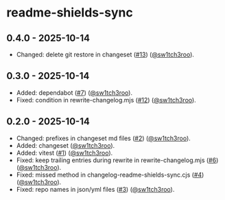 # readme-shields-sync

## 0.4.0 - 2025-10-14

- Changed: delete git restore in changeset ([#13](https://github.com/sw1tch3roo/readme-shields-sync/pull/13)) ([@sw1tch3roo](https://github.com/sw1tch3roo)).

## 0.3.0 - 2025-10-14

- Added: dependabot ([#7](https://github.com/sw1tch3roo/readme-shields-sync/pull/7)) ([@sw1tch3roo](https://github.com/sw1tch3roo)).
- Fixed: condition in rewrite-changelog.mjs ([#12](https://github.com/sw1tch3roo/readme-shields-sync/pull/12)) ([@sw1tch3roo](https://github.com/sw1tch3roo)).

## 0.2.0 - 2025-10-14

- Changed: prefixes in changeset md files ([#2](https://github.com/sw1tch3roo/readme-shields-sync/pull/2)) ([@sw1tch3roo](https://github.com/sw1tch3roo)).
- Added: changeset ([@sw1tch3roo](https://github.com/sw1tch3roo)).
- Added: vitest ([#1](https://github.com/sw1tch3roo/readme-shields-sync/pull/1)) ([@sw1tch3roo](https://github.com/sw1tch3roo)).
- Fixed: keep trailing entries during rewrite in rewrite-changelog.mjs ([#6](https://github.com/sw1tch3roo/readme-shields-sync/pull/6)) ([@sw1tch3roo](https://github.com/sw1tch3roo)).
- Fixed: missed method in changelog-readme-shields-sync.cjs ([#4](https://github.com/sw1tch3roo/readme-shields-sync/pull/4)) ([@sw1tch3roo](https://github.com/sw1tch3roo)).
- Fixed: repo names in json/yml files ([#3](https://github.com/sw1tch3roo/readme-shields-sync/pull/3)) ([@sw1tch3roo](https://github.com/sw1tch3roo)).
